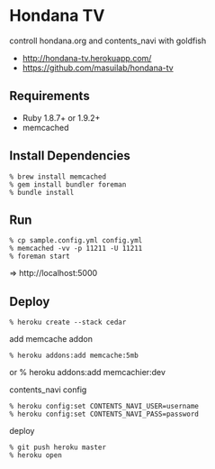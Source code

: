Hondana TV
==========
controll hondana.org and contents_navi with goldfish

* http://hondana-tv.herokuapp.com/
* https://github.com/masuilab/hondana-tv


Requirements
------------

* Ruby 1.8.7+ or 1.9.2+
* memcached


Install Dependencies
--------------------

    % brew install memcached
    % gem install bundler foreman
    % bundle install


Run
---

    % cp sample.config.yml config.yml
    % memcached -vv -p 11211 -U 11211
    % foreman start

=> http://localhost:5000


Deploy
------

    % heroku create --stack cedar

add memcache addon

    % heroku addons:add memcache:5mb
or
    % heroku addons:add memcachier:dev

contents_navi config

    % heroku config:set CONTENTS_NAVI_USER=username
    % heroku config:set CONTENTS_NAVI_PASS=password

deploy

    % git push heroku master
    % heroku open
